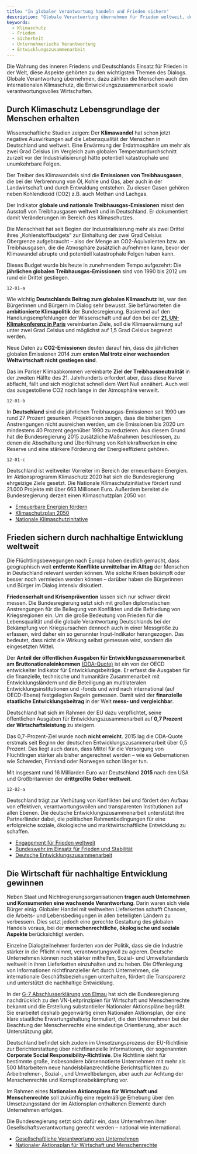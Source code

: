 ```yaml
---
title: "In globaler Verantwortung handeln und Frieden sichern"
description: "Globale Verantwortung übernehmen für Frieden weltweit, den internationalen Klimaschutz und die Entwicklungszusammenarbeit."
keywords:
  - Klimaschutz
  - Frieden
  - Sicherheit
  - Unternehmerische Verantwortung
  - Entwicklungszusammenarbeit
---
```


<!-- Prologue start -->

Die Wahrung des inneren Friedens und Deutschlands Einsatz für Frieden in der Welt, diese Aspekte gehörten zu den wichtigsten Themen des Dialogs. Globale Verantwortung übernehmen, dazu zählten die Menschen auch den internationalen Klimaschutz, die Entwicklungszusammenarbeit sowie verantwortungsvolles Wirtschaften.

<!-- Prologue end -->

<!-- Quote text='Wenn wir gut leben und arbeiten wollen, brauchen wir Frieden. Frieden ist die Basis für alles andere.' source='aus dem Bürgerdialog der AWO Berlin am 17. Juni 2015' -->

## Durch Klimaschutz Lebensgrundlage der Menschen erhalten

Wissenschaftliche Studien zeigen: Der **Klimawandel** hat schon jetzt negative Auswirkungen auf die Lebensqualität der Menschen in Deutschland und weltweit. Eine Erwärmung der Erdatmosphäre um mehr als zwei Grad Celsius (im Vergleich zum globalen Temperaturdurchschnitt zurzeit vor der Industrialisierung) hätte potentiell katastrophale und unumkehrbare Folgen.

<!-- Quote text='[Klimaschutz] das reicht ja nicht nur in Deutschland, das [...] ist doch ein weltweites Problem.' source='aus dem Bürgerdialog der Caritas in Frankfurt am Main am 3. Juni 2015' -->

Der Treiber des Klimawandels sind die **Emissionen von Treibhausgasen**, die bei der Verbrennung von Öl, Kohle und Gas, aber auch in der Landwirtschaft und durch Entwaldung entstehen. Zu diesen Gasen gehören neben Kohlendioxid (CO2) z.B. auch Methan und Lachgas.

Der Indikator **globale und nationale Treibhausgas-Emissionen** misst den Ausstoß von Treibhausgasen weltweit und in Deutschland. Er dokumentiert damit Veränderungen im Bereich des Klimaschutzes.

<!-- ColumnContainer start -->

<!-- ColumnLeft start -->

Die Menschheit hat seit Beginn der Industrialisierung mehr als zwei Drittel ihres „Kohlenstoffbudgets“ zur Einhaltung der zwei Grad Celsius Obergrenze aufgebraucht – also der Menge an CO2-Äquivalenten bzw. an Treibhausgasen, die die Atmosphäre zusätzlich aufnehmen kann, bevor der Klimawandel abrupte und potentiell katastrophale Folgen haben kann.

Dieses Budget wurde bis heute in zunehmendem Tempo aufgezehrt: Die **jährlichen globalen Treibhausgas-Emissionen** sind von 1990 bis 2012 um rund ein Drittel gestiegen.

<!-- ColumnLeft end -->

<!-- ColumnRight start -->

```chart
12-01-a
```

<!-- ColumnRight end -->

<!-- ColumnContainer end -->

Wie wichtig **Deutschlands Beitrag zum globalen Klimaschutz** ist, war den Bürgerinnen und Bürgern im Dialog sehr bewusst. Sie befürworteten die **ambitionierte Klimapolitik** der Bundesregierung. Basierend auf den Handlungsempfehlungen der Wissenschaft und auf den bei der [**21. UN-Klimakonferenz in Paris**](http://www.bmub.bund.de/cop21/) vereinbarten Ziele, soll die Klimaerwärmung auf unter zwei Grad Celsius und möglichst auf 1,5 Grad Celsius begrenzt werden.

<!-- ColumnContainer start -->

<!-- ColumnLeft start -->

Neue Daten zu **CO2-Emissionen** deuten darauf hin, dass die jährlichen globalen Emissionen 2014 zum **ersten Mal trotz einer wachsenden Weltwirtschaft nicht gestiegen sind**.

Das im Pariser Klimaabkommen vereinbarte **Ziel der Treibhausneutralität** in der zweiten Hälfte des 21. Jahrhunderts erfordert aber, dass diese Kurve abflacht, fällt und sich möglichst schnell dem Wert Null annähert. Auch weil das ausgestoßene CO2 noch lange in der Atmosphäre verweilt.

<!-- ColumnLeft end -->

<!-- ColumnRight start -->

```chart
12-01-b
```

<!-- ColumnRight end -->

<!-- ColumnContainer end -->

In **Deutschland** sind die jährlichen Treibhausgas-Emissionen seit 1990 um rund 27 Prozent gesunken. Projektionen zeigen, dass die bisherigen Anstrengungen nicht ausreichen werden, um die Emissionen bis 2020 um mindestens 40 Prozent gegenüber 1990 zu reduzieren. Aus diesem Grund hat die Bundesregierung 2015 zusätzliche Maßnahmen beschlossen, zu denen die Abschaltung und Überführung von Kohlekraftwerken in eine Reserve und eine stärkere Förderung der Energieeffizienz gehören.

```chart
12-01-c
```

<!-- GovernmentMeasures start -->

Deutschland ist weltweiter Vorreiter im Bereich der erneuerbaren Energien. Im Aktionsprogramm Klimaschutz 2020 hat sich die Bundesregierung ehrgeizige Ziele gesetzt. Die Nationale Klimaschutzinitiative fördert rund 21.000 Projekte mit über 663 Millionen Euro. Außerdem bereitet die Bundesregierung derzeit einen Klimaschutzplan 2050 vor.

- [Erneuerbare Energien fördern](https://www.bmwi.de/DE/Themen/Energie/erneuerbare-energien.html)
- [Klimaschutzplan 2050](http://www.bmub.bund.de/themen/klima-energie/klimaschutz/nationale-klimapolitik/klimaschutzplan-2050/)
- [Nationale Klimaschutzinitative](https://www.klimaschutz.de/)

<!-- GovernmentMeasures end -->

## Frieden sichern durch nachhaltige Entwicklung weltweit

Die Flüchtlingsbewegungen nach Europa haben deutlich gemacht, dass geographisch weit **entfernte Konflikte unmittelbar im Alltag** der Menschen in Deutschland relevant werden können. Wie solche Krisen bekämpft oder besser noch vermieden werden können – darüber haben die Bürgerinnen und Bürger im Dialog intensiv diskutiert.

<!-- Quote text='Unsicherheit fühle ich weniger zur Rentenentwicklung als vor Umweltveränderungen, Kriegsgefahr, Krisen und äußerer Bedrohung.' source='aus dem Bürgerdialog des Slubfurt e.V. in Frankfurt/Oder am 3. Juli 2015' -->

**Friedenserhalt und Krisenprävention** lassen sich nur schwer direkt messen. Die Bundesregierung setzt sich mit großen diplomatischen Anstrengungen für die Beilegung von Konflikten und die Befriedung von Kriegsregionen ein. Um die große Bedeutung von Frieden für die Lebensqualität und die globale Verantwortung Deutschlands bei der Bekämpfung von Kriegsursachen dennoch auch in einer Messgröße zu erfassen, wird daher ein so genannter Input-Indikator herangezogen. Das bedeutet, dass nicht die Wirkung selbst gemessen wird, sondern die eingesetzten Mittel.

Der **Anteil der öffentlichen Ausgaben für Entwicklungszusammenarbeit am Bruttonationaleinkommen** [(ODA-Quote)](http://www.bmz.de/de/ministerium/zahlen_fakten/oda/index.html) ist ein von der OECD entwickelter Indikator für Entwicklungsbeiträge. Er erfasst die Ausgaben für die finanzielle, technische und humanitäre Zusammenarbeit mit Entwicklungsländern und die Beteiligung an multilateralen Entwicklungsinstitutionen und -fonds und wird nach international (auf OECD-Ebene) festgelegten Regeln gemessen. Damit wird der **finanzielle staatliche Entwicklungsbeitrag** in der Welt **mess- und vergleichbar**.

<!-- ColumnContainer start -->

<!-- ColumnLeft start -->

Deutschland hat sich im Rahmen der EU dazu verpflichtet, seine öffentlichen Ausgaben für Entwicklungszusammenarbeit auf **0,7 Prozent der Wirtschaftsleistung** zu steigern.

Das 0,7-Prozent-Ziel wurde noch **nicht erreicht**. 2015 lag die ODA-Quote erstmals seit Beginn der deutschen Entwicklungszusammenarbeit über 0,5 Prozent. Das liegt auch daran, dass Mittel für die Versorgung von Flüchtlingen stärker als bisher angerechnet werden – wie es Gebernationen wie Schweden, Finnland oder Norwegen schon länger tun.

Mit insgesamt rund 16 Milliarden Euro war Deutschland **2015** nach den USA und Großbritannien der **drittgrößte Geber weltweit**.

<!-- ColumnLeft end -->

<!-- ColumnRight start -->

```chart
12-02-a
```
<!-- ColumnRight end -->

<!-- ColumnContainer end -->


<!-- GovernmentMeasures start -->

Deutschland trägt zur Verhütung von Konflikten bei und fördert den Aufbau von effektiven, verantwortungsvollen und transparenten Institutionen auf allen Ebenen. Die deutsche Entwicklungszusammenarbeit unterstützt ihre Partnerländer dabei, die politischen Rahmenbedingungen für eine erfolgreiche soziale, ökologische und marktwirtschaftliche Entwicklung zu schaffen.

- [Engagement für Frieden weltweit](http://www.auswaertiges-amt.de/DE/Aussenpolitik/Friedenspolitik/Friedenspolitik_node.html)
- [Bundeswehr im Einsatz für Frieden und Stabilität](https://www.bmvg.de/portal/a/bmvg/!ut/p/c4/DcWxDYAgEAXQWVyA6-3cQm0I4AE_IBBATJxe8opHJ01JDTjVkZOKtNNhsOpX6Hs40WA8V8_oreSIjiAYqan-SftwlRcnaSt4TiVsyw9X4dH-/)
- [Deutsche Entwicklungszusammenarbeit](http://www.bmz.de/de/themen/index.html)

<!-- GovernmentMeasures end -->


## Die Wirtschaft für nachhaltige Entwicklung gewinnen

Neben Staat und Nichtregierungsorganisationen **tragen auch Unternehmen und Konsumenten eine wachsende Verantwortung**. Darin waren sich viele Bürger einig. Globaler Handel mit weltweiten Lieferketten schafft Chancen, die Arbeits- und Lebensbedingungen in allen beteiligten Ländern zu verbessern. Dies setzt jedoch eine gerechte Gestaltung des globalen Handels voraus, bei der **menschenrechtliche, ökologische und soziale Aspekte** berücksichtigt werden.

<!-- Quote text='[...] Ich denke, dass wir Weltbürger sind und durch Globalisierungseffekte auf einem langen Zeithorizont [zum Beispiel] die chinesische Lebensqualität die deutsche beeinflusst und umgekehrt.' source='aus einer Online-Antwort vom 11. Juli 2015' -->

Einzelne Dialogteilnehmer forderten von der Politik, dass sie die Industrie stärker in die Pflicht nimmt, verantwortungsvoll zu agieren. Deutsche Unternehmen können noch stärker mithelfen, Sozial- und Umweltstandards weltweit in ihren Lieferketten einzuhalten und zu heben. Die Offenlegung von Informationen nichtfinanzieller Art durch Unternehmen, die internationale Geschäftsbeziehungen unterhalten, fördert die Transparenz und unterstützt die nachhaltige Entwicklung.

In der [G-7 Abschlusserklärung von Elmau](https://www.bundesregierung.de/Content/DE/StatischeSeiten/G7/g7-gipfel-dokumente.html) hat sich die Bundesregierung nachdrücklich zu den VN-Leitprinzipien für Wirtschaft und Menschenrechte bekannt und die Erstellung substantieller Nationaler Aktionspläne begrüßt. Sie erarbeitet deshalb gegenwärtig einen Nationalen Aktionsplan, der eine klare staatliche Erwartungshaltung formuliert, die den Unternehmen bei der Beachtung der Menschenrechte eine eindeutige Orientierung, aber auch Unterstützung gibt.

Deutschland befindet sich zudem im Umsetzungsprozess der EU-Richtlinie zur Berichterstattung über nichtfinanzielle Informationen, der sogenannten **Corporate Social Responsibility-Richtlinie**. Die Richtlinie sieht für bestimmte große, insbesondere börsennotierte Unternehmen mit mehr als 500 Mitarbeitern neue handelsbilanzrechtliche Berichtspflichten zu Arbeitnehmer-, Sozial-, und Umweltbelangen, aber auch zur Achtung der Menschenrechte und Korruptionsbekämpfung vor.

Im Rahmen eines **Nationalen Aktionsplans für Wirtschaft und Menschenrechte** soll zukünftig eine regelmäßige Erhebung über den Umsetzungsstand der im Aktionsplan enthaltenen Elemente durch Unternehmen erfolgen.

<!-- GovernmentMeasures start -->

Die Bundesregierung setzt sich dafür ein, dass Unternehmen ihrer Gesellschaftsverantwortung gerecht werden – national wie international.
- [Gesellschaftliche Verantwortung von Unternehmen](http://www.csr-in-deutschland.de/DE/Startseite/start.html)
- [Nationaler Aktionsplan für Wirtschaft und Menschenrechte](http://www.auswaertiges-amt.de/DE/Aussenpolitik/Aussenwirtschaft/Wirtschaft-und-Menschenrechte/Uebersicht_node.html)

<!-- GovernmentMeasures end -->
